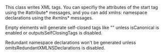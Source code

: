 This class writes XML tags. You can specifiy the attributes of the start tag using the #attribute* messages, and you can add xmlns: namespace declarations using the #xmlns* messages.

Empty elements will generate self-closed tags like "<empty/>" unless isCanonical is enabled or outputsSelfClosingTags is disabled.

Redundant namespace declarations won't be generated unless omitsRedundantXMLNSDeclarations is disabled.